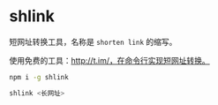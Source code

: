# shlink

短网址转换工具，名称是 `shorten link` 的缩写。

使用免费的工具：http://t.im/，在命令行实现短网址转换。

```bash
npm i -g shlink

shlink <长网址>
```
